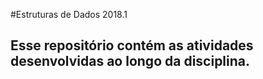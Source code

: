 #Estruturas de Dados 2018.1
## Esse repositório contém as atividades desenvolvidas ao longo da disciplina.
